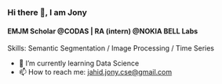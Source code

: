 ### Hi there 👋, I am Jony
#### EMJM Scholar @CODAS | RA (intern) @NOKIA BELL Labs


Skills: Semantic Segmentation / Image Processing / Time Series

- 🌱 I’m currently learning Data Science 
- 📫 How to reach me: jahid.jony.cse@gmail.com 

